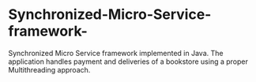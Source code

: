 ﻿# Synchronized-Micro-Service-framework-



Synchronized Micro Service framework implemented in Java. The application handles payment and deliveries of a bookstore using a proper Multithreading approach.
